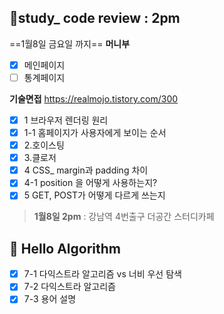 ## 👥study_ code review  : 2pm 
==1월8일 금요일 까지==
**머니부**
 - [x] 메인페이지
 - [ ] 통계페이지

**기술면접**
https://realmojo.tistory.com/300

- [x] 1 브라우저 렌더링 원리
- [x] 1-1 홈페이지가 사용자에게 보이는 순서
- [x] 2.호이스팅
- [x] 3.클로저
- [x] 4 CSS_ margin과 padding 차이
- [x] 4-1 position 을 어떻게 사용하는지?
- [x] 5 GET, POST가 어떻게 다르게 쓰는지 

> **1월8일 2pm** : 강남역 4번출구 더공간 스터디카페 


## 📙 Hello Algorithm
- [x] 7-1 다익스트라 알고리즘 vs 너비 우선 탐색
- [x] 7-2 다익스트라 알고리즘
- [x] 7-3 용어 설명
